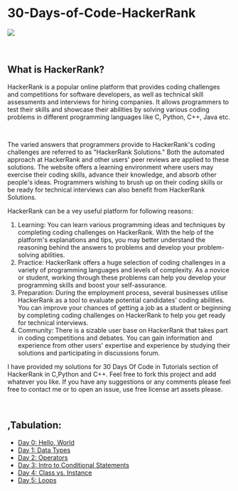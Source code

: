 # 30-Days-of-Code-HackerRank
<img src="https://camo.githubusercontent.com/49e713e1463692beaff7b552eb60511454485659f6131286eeab9db84e91840a/68747470733a2f2f69302e77702e636f6d2f6772616473696e67616d65732e636f6d2f77702d636f6e74656e742f75706c6f6164732f323031362f30352f3835363737315f3636383232343035333139373834315f313934333639393030395f6f2e706e67"><br><br><br>
<h2><b>What is HackerRank?</b></h2>
<p>HackerRank is a popular online platform that provides coding challenges and competitions for software developers, as well as technical skill assessments and interviews for hiring companies. It allows programmers to test their skills and showcase their abilities by solving various coding problems in different programming languages like C, Python, C++, Java etc.</p><br>
<p>The varied answers that programmers provide to HackerRank's coding challenges are referred to as "HackerRank Solutions." Both the automated approach at HackerRank and other users' peer reviews are applied to these solutions. The website offers a learning environment where users may exercise their coding skills, advance their knowledge, and absorb other people's ideas. Programmers wishing to brush up on their coding skills or be ready for technical interviews can also benefit from HackerRank Solutions.</p>
<p>HackerRank can be a vey useful platform for following reasons:
<ol type="1">
<li>Learning: You can learn various programming ideas and techniques by completing coding challenges on HackerRank. With the help of the platform's explanations and tips, you may better understand the reasoning behind the answers to problems and develop your problem-solving abilities.</li> 
<li>Practice: HackerRank offers a huge selection of coding challenges in a variety of programming languages and levels of complexity. As a novice or student, working through these problems can help you develop your programming skills and boost your self-assurance.</li>
<li>Preparation: During the employment process, several businesses utilise HackerRank as a tool to evaluate potential candidates' coding abilities. You can improve your chances of getting a job as a student or beginning by completing coding challenges on HackerRank to help you get ready for technical interviews.
</li>
<li>Community: There is a sizable user base on HackerRank that takes part in coding competitions and debates. You can gain information and experience from other users' expertise and experience by studying their solutions and participating in discussions forum.</li>
</ol>
</p>
<p>I have provided my solutions for 30 Days Of Code in Tutorials section of HackerRank in C,Python and C++. Feel free to fork this project and add whatever you like. If you have any suggestions or any comments please feel free to contact me or to open an issue, use free license art assets please.</p><br>
<h2>,<b>Tabulation:</b></h2>
<ul type="disc">
<li><a href="https://www.hackerrank.com/challenges/30-hello-world/problem?isFullScreen=true">Day 0: Hello, World</li>
<li><a href="https://www.hackerrank.com/challenges/30-data-types/problem?isFullScreen=true">Day 1: Data Types</li>
<li><a href="https://www.hackerrank.com/challenges/30-operators/problem?isFullScreen=true">Day 2: Operators</li>
<li><a href="https://www.hackerrank.com/challenges/30-conditional-statements/problem?isFullScreen=true">Day 3: Intro to Conditional Statements</li>
<li><a href="https://www.hackerrank.com/challenges/30-class-vs-instance/problem?isFullScreen=true">Day 4: Class vs. Instance</li>
<li><a href="https://www.hackerrank.com/challenges/30-loops/problem?isFullScreen=true">Day 5: Loops</li>
</ul>